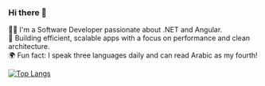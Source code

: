 ### Hi there 👋

👨‍💻 I'm a Software Developer passionate about .NET and Angular.  
🚀 Building efficient, scalable apps with a focus on performance and clean architecture.  
🌍 Fun fact: I speak three languages daily and can read Arabic as my fourth!


[![Top Langs](https://github-readme-stats.vercel.app/api/top-langs/?username=Amna25&layout=compact&theme=radical)](https://github.com/anuraghazra/github-readme-stats)







